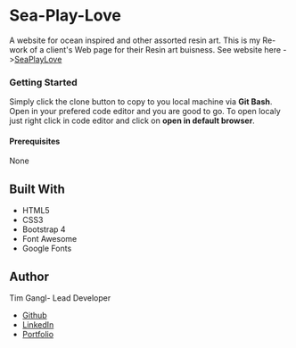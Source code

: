 # Sea-Play-Love
A website for ocean inspired and other assorted resin art. This is my Re-work of a client's Web page for their Resin art buisness. 
See website here ->[SeaPlayLove](http://seaplaylove.com)


### Getting Started
Simply click the clone button to copy to you local machine via **Git Bash**. Open in your prefered code editor and you are good to go. To open localy just right click in code editor and click on **open in default browser**.

#### Prerequisites
None

## Built With
* HTML5
* CSS3
* Bootstrap 4
* Font Awesome
* Google Fonts

## Author
Tim Gangl- Lead Developer 
 * [Github](http://github.com/TimGangl)
 * [LinkedIn](http://linkedin/in/tim-gangl/)
 * [Portfolio](http://github.com/TimGangl/Portfolio)
